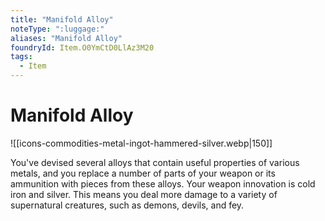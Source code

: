```yaml
---
title: "Manifold Alloy"
noteType: ":luggage:"
aliases: "Manifold Alloy"
foundryId: Item.O0YmCtD0LlAz3M20
tags:
  - Item
---
```


# Manifold Alloy
![[icons-commodities-metal-ingot-hammered-silver.webp|150]]

You've devised several alloys that contain useful properties of various metals, and you replace a number of parts of your weapon or its ammunition with pieces from these alloys. Your weapon innovation is cold iron and silver. This means you deal more damage to a variety of supernatural creatures, such as demons, devils, and fey.
